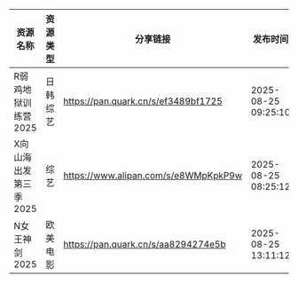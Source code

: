 | 资源名称          | 资源类型 | 分享链接                                 | 发布时间                |
| ------------- | ---- | ------------------------------------ | ------------------- |
| R弱鸡地狱训练营2025  | 日韩综艺 | https://pan.quark.cn/s/ef3489bf1725  | 2025-08-25 09:25:10 |
| X向山海出发第三季2025 | 综艺   | https://www.alipan.com/s/e8WMpKpkP9w | 2025-08-25 08:25:12 |
| N女王神剑2025     | 欧美电影 | https://pan.quark.cn/s/aa8294274e5b  | 2025-08-25 13:11:12 |
